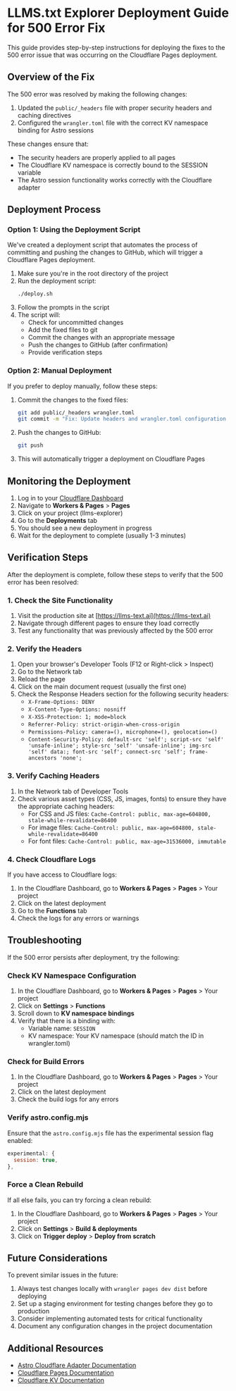 # LLMS.txt Explorer Deployment Guide for 500 Error Fix

This guide provides step-by-step instructions for deploying the fixes to the 500 error issue that was occurring on the Cloudflare Pages deployment.

## Overview of the Fix

The 500 error was resolved by making the following changes:

1. Updated the `public/_headers` file with proper security headers and caching directives
2. Configured the `wrangler.toml` file with the correct KV namespace binding for Astro sessions

These changes ensure that:

- The security headers are properly applied to all pages
- The Cloudflare KV namespace is correctly bound to the SESSION variable
- The Astro session functionality works correctly with the Cloudflare adapter

## Deployment Process

### Option 1: Using the Deployment Script

We've created a deployment script that automates the process of committing and pushing the changes to GitHub, which will trigger a Cloudflare Pages deployment.

1. Make sure you're in the root directory of the project
2. Run the deployment script:
   ```bash
   ./deploy.sh
   ```
3. Follow the prompts in the script
4. The script will:
   - Check for uncommitted changes
   - Add the fixed files to git
   - Commit the changes with an appropriate message
   - Push the changes to GitHub (after confirmation)
   - Provide verification steps

### Option 2: Manual Deployment

If you prefer to deploy manually, follow these steps:

1. Commit the changes to the fixed files:

   ```bash
   git add public/_headers wrangler.toml
   git commit -m "Fix: Update headers and wrangler.toml configuration to resolve 500 error"
   ```

2. Push the changes to GitHub:

   ```bash
   git push
   ```

3. This will automatically trigger a deployment on Cloudflare Pages

## Monitoring the Deployment

1. Log in to your [Cloudflare Dashboard](https://dash.cloudflare.com/)
2. Navigate to **Workers & Pages** > **Pages**
3. Click on your project (llms-explorer)
4. Go to the **Deployments** tab
5. You should see a new deployment in progress
6. Wait for the deployment to complete (usually 1-3 minutes)

## Verification Steps

After the deployment is complete, follow these steps to verify that the 500 error has been resolved:

### 1. Check the Site Functionality

1. Visit the production site at [https://llms-text.ai](https://llms-text.ai)
2. Navigate through different pages to ensure they load correctly
3. Test any functionality that was previously affected by the 500 error

### 2. Verify the Headers

1. Open your browser's Developer Tools (F12 or Right-click > Inspect)
2. Go to the Network tab
3. Reload the page
4. Click on the main document request (usually the first one)
5. Check the Response Headers section for the following security headers:
   - `X-Frame-Options: DENY`
   - `X-Content-Type-Options: nosniff`
   - `X-XSS-Protection: 1; mode=block`
   - `Referrer-Policy: strict-origin-when-cross-origin`
   - `Permissions-Policy: camera=(), microphone=(), geolocation=()`
   - `Content-Security-Policy: default-src 'self'; script-src 'self' 'unsafe-inline'; style-src 'self' 'unsafe-inline'; img-src 'self' data:; font-src 'self'; connect-src 'self'; frame-ancestors 'none';`

### 3. Verify Caching Headers

1. In the Network tab of Developer Tools
2. Check various asset types (CSS, JS, images, fonts) to ensure they have the appropriate caching headers:
   - For CSS and JS files: `Cache-Control: public, max-age=604800, stale-while-revalidate=86400`
   - For image files: `Cache-Control: public, max-age=604800, stale-while-revalidate=86400`
   - For font files: `Cache-Control: public, max-age=31536000, immutable`

### 4. Check Cloudflare Logs

If you have access to Cloudflare logs:

1. In the Cloudflare Dashboard, go to **Workers & Pages** > **Pages** > Your project
2. Click on the latest deployment
3. Go to the **Functions** tab
4. Check the logs for any errors or warnings

## Troubleshooting

If the 500 error persists after deployment, try the following:

### Check KV Namespace Configuration

1. In the Cloudflare Dashboard, go to **Workers & Pages** > **Pages** > Your project
2. Click on **Settings** > **Functions**
3. Scroll down to **KV namespace bindings**
4. Verify that there is a binding with:
   - Variable name: `SESSION`
   - KV namespace: Your KV namespace (should match the ID in wrangler.toml)

### Check for Build Errors

1. In the Cloudflare Dashboard, go to **Workers & Pages** > **Pages** > Your project
2. Click on the latest deployment
3. Check the build logs for any errors

### Verify astro.config.mjs

Ensure that the `astro.config.mjs` file has the experimental session flag enabled:

```javascript
experimental: {
  session: true,
},
```

### Force a Clean Rebuild

If all else fails, you can try forcing a clean rebuild:

1. In the Cloudflare Dashboard, go to **Workers & Pages** > **Pages** > Your project
2. Click on **Settings** > **Build & deployments**
3. Click on **Trigger deploy** > **Deploy from scratch**

## Future Considerations

To prevent similar issues in the future:

1. Always test changes locally with `wrangler pages dev dist` before deploying
2. Set up a staging environment for testing changes before they go to production
3. Consider implementing automated tests for critical functionality
4. Document any configuration changes in the project documentation

## Additional Resources

- [Astro Cloudflare Adapter Documentation](https://docs.astro.build/en/guides/integrations-guide/cloudflare/)
- [Cloudflare Pages Documentation](https://developers.cloudflare.com/pages/)
- [Cloudflare KV Documentation](https://developers.cloudflare.com/workers/runtime-apis/kv/)
